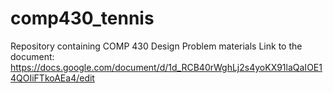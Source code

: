 # comp430_tennis
Repository containing COMP 430 Design Problem materials
Link to the document: https://docs.google.com/document/d/1d_RCB40rWghLj2s4yoKX91laQaIOE14QOIiFTkoAEa4/edit 
